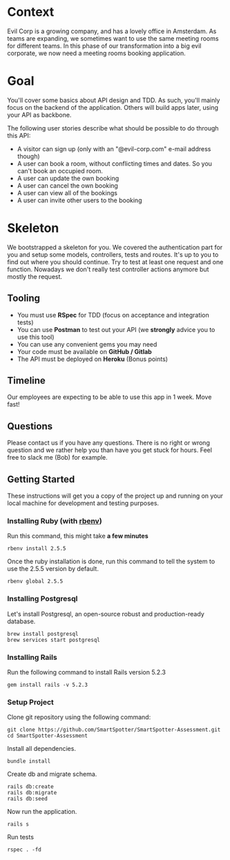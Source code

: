 # Context

Evil Corp is a growing company, and has a lovely office in Amsterdam.
As teams are expanding, we sometimes want to use the same meeting rooms for different teams.
In this phase of our transformation into a big evil corporate, we now need a meeting rooms booking application.

# Goal

You'll cover some basics about API design and TDD.
As such, you'll mainly focus on the backend of the application.
Others will build apps later, using your API as backbone.

The following user stories describe what should be possible to do through this API:

- A visitor can sign up (only with an "@evil-corp.com" e-mail address though)
- A user can book a room, without conflicting times and dates. So you can't book an occupied room.
- A user can update the own booking
- A user can cancel the own booking
- A user can view all of the bookings
- A user can invite other users to the booking

# Skeleton

We bootstrapped a skeleton for you. We covered the authentication part for you and setup some models, controllers, tests and routes. It's up to you to find out where you should continue. Try to test at least one request and one function. Nowadays we don't really test controller actions anymore but mostly the request.

## Tooling

- You must use **RSpec** for TDD (focus on acceptance and integration tests)
- You can use **Postman** to test out your API (we **strongly** advice you to use this tool)
- You can use any convenient gems you may need
- Your code must be available on **GitHub / Gitlab**
- The API must be deployed on **Heroku** (Bonus points)

## Timeline

Our employees are expecting to be able to use this app in 1 week. Move fast!

## Questions

Please contact us if you have any questions. There is no right or wrong question and we rather help you than have you get stuck for hours. Feel free to slack me (Bob) for example.

## Getting Started

These instructions will get you a copy of the project up and running on your local machine for development and testing purposes.

### Installing Ruby (with [rbenv](https://github.com/sstephenson/rbenv))

Run this command, this might take **a few minutes**

```
rbenv install 2.5.5
```

Once the ruby installation is done, run this command to tell the system
to use the 2.5.5 version by default.

```
rbenv global 2.5.5
```

### Installing Postgresql

Let's install Postgresql, an open-source robust and production-ready database.

```
brew install postgresql
brew services start postgresql
```

### Installing Rails

Run the following command to install Rails version 5.2.3

```
gem install rails -v 5.2.3
```

### Setup Project

Clone git repository using the following command:

```
git clone https://github.com/SmartSpotter/SmartSpotter-Assessment.git
cd SmartSpotter-Assessment
```

Install all dependencies.

```
bundle install
```

Create db and migrate schema.

```
rails db:create
rails db:migrate
rails db:seed
```

Now run the application.

```
rails s
```

Run tests

```
rspec . -fd
```
